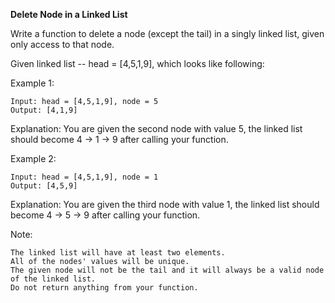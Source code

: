 **Delete Node in a Linked List**


Write a function to delete a node (except the tail) in a singly linked list, given only access to that node.

Given linked list -- head = [4,5,1,9], which looks like following:


Example 1:

    Input: head = [4,5,1,9], node = 5
    Output: [4,1,9]
Explanation: You are given the second node with value 5, the linked list should become 4 -> 1 -> 9 after calling your function.

Example 2:

    Input: head = [4,5,1,9], node = 1
    Output: [4,5,9]
Explanation: You are given the third node with value 1, the linked list should become 4 -> 5 -> 9 after calling your function.
 

Note:

    The linked list will have at least two elements.
    All of the nodes' values will be unique.
    The given node will not be the tail and it will always be a valid node of the linked list.
    Do not return anything from your function.